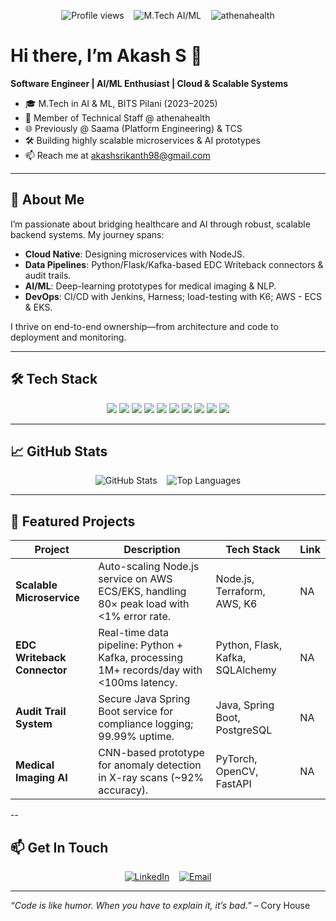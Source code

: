 <p align="center">
  <img src="https://komarev.com/ghpvc/?username=AkashS&color=blue" alt="Profile views"/>
  &nbsp;&nbsp;
  <img src="https://img.shields.io/badge/M.Tech-AI/ML-blue?logo=academic" alt="M.Tech AI/ML"/>
  &nbsp;&nbsp;
  <img src="https://img.shields.io/badge/athenahealth-Member%20of%20Technical%20Staff-green?logo=athenahealth" alt="athenahealth"/>
</p>

# Hi there, I’m Akash S 👋

**Software Engineer | AI/ML Enthusiast | Cloud & Scalable Systems**

- 🎓 M.Tech in AI & ML, BITS Pilani (2023–2025)  
- 💼 Member of Technical Staff @ athenahealth  
- 🌐 Previously @ Saama (Platform Engineering) & TCS  
- 🛠️ Building highly scalable microservices & AI prototypes  
- 📫 Reach me at [akashsrikanth98@gmail.com](mailto:akashsrikanth98@gmail.com)

---

## 🚀 About Me

I’m passionate about bridging healthcare and AI through robust, scalable backend systems. My journey spans:

- **Cloud Native**: Designing microservices with NodeJS.  
- **Data Pipelines**: Python/Flask/Kafka-based EDC Writeback connectors & audit trails.  
- **AI/ML**: Deep-learning prototypes for medical imaging & NLP.  
- **DevOps**: CI/CD with Jenkins, Harness; load-testing with K6; AWS - ECS & EKS.  

I thrive on end-to-end ownership—from architecture and code to deployment and monitoring.

---

## 🛠️ Tech Stack

<p align="center">
  <img src="https://img.shields.io/badge/Node.js-339933?logo=node.js&logoColor=white" /> 
  <img src="https://img.shields.io/badge/Python-3776AB?logo=python&logoColor=white" /> 
  <img src="https://img.shields.io/badge/Java-007396?logo=java&logoColor=white" /> 
  <img src="https://img.shields.io/badge/Docker-2496ED?logo=docker&logoColor=white" /> 
  <img src="https://img.shields.io/badge/Kubernetes-326CE5?logo=kubernetes&logoColor=white" /> 
  <img src="https://img.shields.io/badge/AWS-232F3E?logo=amazonaws&logoColor=white" /> 
  <img src="https://img.shields.io/badge/PostgreSQL-316192?logo=postgresql&logoColor=white" /> 
  <img src="https://img.shields.io/badge/Kafka-231F20?logo=apachekafka&logoColor=white" /> 
  <img src="https://img.shields.io/badge/Flask-000000?logo=flask&logoColor=white" /> 
  <img src="https://img.shields.io/badge/Spring%20Boot-6DB33F?logo=springboot&logoColor=white" />
</p>

---

## 📈 GitHub Stats

<p align="center">
  <img src="https://github-readme-stats.vercel.app/api?username=akashWhoCodes&show_icons=true&theme=dark&count_private=true" alt="GitHub Stats" />
  &nbsp;&nbsp;
  <img src="https://github-readme-stats.vercel.app/api/top-langs/?username=akashWhoCodes&layout=compact&theme=dark" alt="Top Languages" />
</p>

---

## 🔭 Featured Projects

| Project | Description | Tech Stack | Link |
| ------- | ----------- | ---------- | ---- |
| **Scalable Microservice** | Auto-scaling Node.js service on AWS ECS/EKS, handling 80× peak load with <1% error rate. | Node.js, Terraform, AWS, K6 | NA |
| **EDC Writeback Connector** | Real-time data pipeline: Python + Kafka, processing 1M+ records/day with <100ms latency. | Python, Flask, Kafka, SQLAlchemy | NA |
| **Audit Trail System** | Secure Java Spring Boot service for compliance logging; 99.99% uptime. | Java, Spring Boot, PostgreSQL | NA |
| **Medical Imaging AI** | CNN-based prototype for anomaly detection in X-ray scans (~92% accuracy). | PyTorch, OpenCV, FastAPI | NA |

--


## 📫 Get In Touch

<p align="center">
  <a href="https://linkedin.com/in/iamakash"><img src="https://img.shields.io/badge/LinkedIn-0A66C2?logo=linkedin&logoColor=white" alt="LinkedIn"/></a>
  &nbsp;&nbsp;
  <a href="mailto:akashsrikanth98@gmail.com"><img src="https://img.shields.io/badge/Email-D14836?logo=gmail&logoColor=white" alt="Email"/></a>
</p>

---

*“Code is like humor. When you have to explain it, it’s bad.”* – Cory House  
